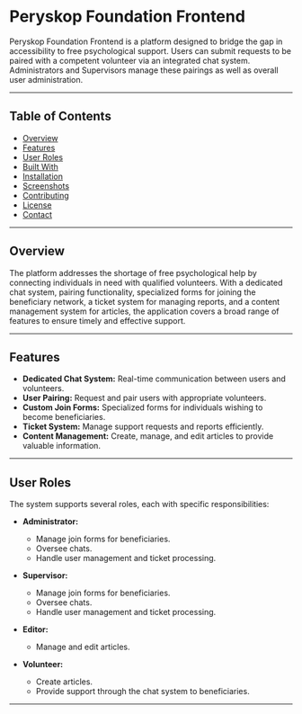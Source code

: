 # Peryskop Foundation Frontend

Peryskop Foundation Frontend is a platform designed to bridge the gap in accessibility to free psychological support. Users can submit requests to be paired with a competent volunteer via an integrated chat system. Administrators and Supervisors manage these pairings as well as overall user administration.

---

## Table of Contents

- [Overview](#overview)
- [Features](#features)
- [User Roles](#user-roles)
- [Built With](#built-with)
- [Installation](#installation)
- [Screenshots](#screenshots)
- [Contributing](#contributing)
- [License](#license)
- [Contact](#contact)

---

## Overview

The platform addresses the shortage of free psychological help by connecting individuals in need with qualified volunteers. With a dedicated chat system, pairing functionality, specialized forms for joining the beneficiary network, a ticket system for managing reports, and a content management system for articles, the application covers a broad range of features to ensure timely and effective support.

---

## Features

- **Dedicated Chat System:** Real-time communication between users and volunteers.
- **User Pairing:** Request and pair users with appropriate volunteers.
- **Custom Join Forms:** Specialized forms for individuals wishing to become beneficiaries.
- **Ticket System:** Manage support requests and reports efficiently.
- **Content Management:** Create, manage, and edit articles to provide valuable information.

---

## User Roles

The system supports several roles, each with specific responsibilities:

- **Administrator:**
  - Manage join forms for beneficiaries.
  - Oversee chats.
  - Handle user management and ticket processing.
  
- **Supervisor:**
  - Manage join forms for beneficiaries.
  - Oversee chats.
  - Handle user management and ticket processing.
  
- **Editor:**
  - Manage and edit articles.
  
- **Volunteer:**
  - Create articles.
  - Provide support through the chat system to beneficiaries.

---
